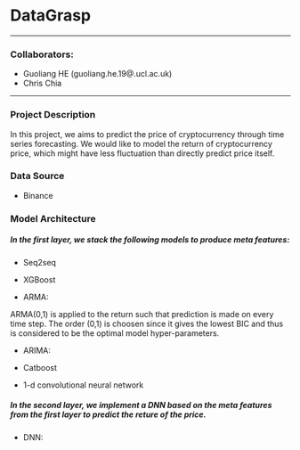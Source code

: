 # DataGrasp
-----
### Collaborators:
- Guoliang HE (guoliang.he.19@.ucl.ac.uk)
- Chris Chia 
-----

### Project Description
In this project, we aims to predict the price of cryptocurrency through time series forecasting. We would like to model the return of cryptocurrency price, which might have less fluctuation than directly predict price itself.

### Data Source
- Binance


### Model Architecture 

##### In the first layer, we stack the following models to produce meta features:

- Seq2seq

- XGBoost

- ARMA:

ARMA(0,1) is applied to the return such that prediction is made on every time step. The order (0,1) is choosen since it gives the lowest BIC and thus is considered to be the optimal model hyper-parameters.

- ARIMA:

- Catboost

- 1-d convolutional neural network

##### In the second layer, we implement a DNN based on the meta features from the first layer to predict the reture of the price.

- DNN: 



